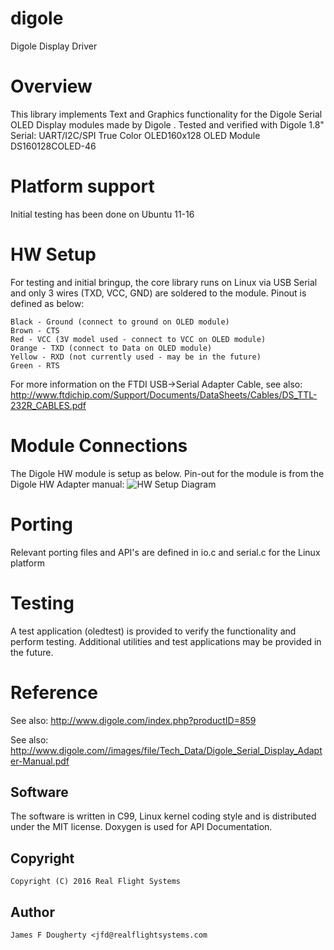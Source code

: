 # digole
Digole Display Driver

# Overview

This library implements Text and Graphics functionality for the Digole Serial OLED Display modules made by Digole . Tested and verified with Digole 1.8" Serial: UART/I2C/SPI True Color OLED160x128 OLED Module DS160128COLED-46
# Platform support
Initial testing has been done on Ubuntu 11-16

# HW Setup
For testing and initial bringup, the core library runs on Linux via USB Serial and only 3 wires (TXD, VCC, GND) are soldered to the module. Pinout is defined as below:

    Black - Ground (connect to ground on OLED module)
    Brown - CTS
    Red - VCC (3V model used - connect to VCC on OLED module)
    Orange - TXD (connect to Data on OLED module)
    Yellow - RXD (not currently used - may be in the future)
    Green - RTS

For more information on the FTDI USB->Serial Adapter Cable, see also: http://www.ftdichip.com/Support/Documents/DataSheets/Cables/DS_TTL-232R_CABLES.pdf

# Module Connections
The Digole HW module is setup as below. Pin-out for the module is from the Digole HW Adapter manual:
![HW Setup Diagram](http://realflightsystems.com/techpubs/digole/hw_setup_ttl2323v3.jpg)

# Porting
Relevant porting files and API's are defined in io.c and serial.c for the Linux platform

# Testing
A test application (oledtest) is provided to verify the functionality and perform testing.
Additional utilities and test applications may be provided in the future.

# Reference

See also: http://www.digole.com/index.php?productID=859

See also: http://www.digole.com//images/file/Tech_Data/Digole_Serial_Display_Adapter-Manual.pdf

## Software

The software is written in C99, Linux kernel coding style and is distributed under the MIT license.
Doxygen is used for API Documentation.


## Copyright
    Copyright (C) 2016 Real Flight Systems 

## Author
    James F Dougherty <jfd@realflightsystems.com
